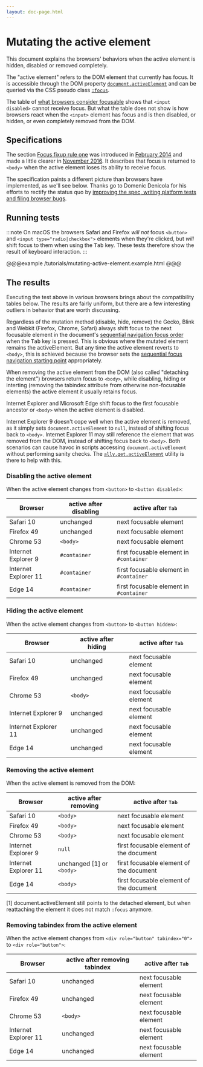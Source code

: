 ```yaml
---
layout: doc-page.html
---
```


# Mutating the active element

This document explains the browsers' behaviors when the active element is hidden, disabled or removed completely.

The "active element" refers to the DOM element that currently has focus. It is accessible through the DOM property [`document.activeElement`](https://developer.mozilla.org/en/docs/Web/API/Document/activeElement) and can be queried via the CSS pseudo class [`:focus`](https://developer.mozilla.org/en/docs/Web/CSS/:focus).

The table of [what browsers consider focusable](../data-tables/focusable.md) shows that `<input disabled>` cannot receive focus. But what the table does not show is how browsers react when the `<input>` element has focus and is then disabled, or hidden, or even completely removed from the DOM.


## Specifications

The section [Focus fixup rule one](https://html.spec.whatwg.org/multipage/interaction.html#focus-fixup-rule-one) was introduced in [February 2014](https://github.com/whatwg/html/commit/f96b1997) and made a little clearer in [November 2016](https://github.com/whatwg/html/commit/deb83668). It describes that focus is returned to `<body>` when the active element loses its ability to receive focus.

The specification paints a different picture than browsers have implemented, as we'll see below. Thanks go to Domenic Denicola for his efforts to rectify the status quo by [improving the spec, writing platform tests and filing browser bugs](https://github.com/whatwg/html/issues/1972#issuecomment-257985353).


## Running tests

:::note
On macOS the browsers Safari and Firefox *will not* focus `<button>` and `<input type="radio|checkbox">` elements when they're clicked, but *will* shift focus to them when using the <kbd>Tab</kbd> key. These tests therefore show the result of keyboard interaction.
:::

@@@example /tutorials/mutating-active-element.example.html
@@@


## The results

Executing the test above in various browsers brings about the compatibility tables below. The results are fairly uniform, but there are a few interesting outliers in behavior that are worth discussing.

Regardless of the mutation method (disable, hide, remove) the Gecko, Blink and Webkit (Firefox, Chrome, Safari) always shift focus to the next focusable element in the document's [sequential navigation focus order](../concepts.md#sequential-navigation-focus-order) when the <kbd>Tab</kbd> key is pressed. This is obvious where the mutated element remains the activeElement. But any time the active element reverts to `<body>`, this is achieved because the browser sets the [sequential focus navigation starting point](https://html.spec.whatwg.org/multipage/interaction.html#sequential-focus-navigation-starting-point) appropriately.

When removing the active element from the DOM (also called "detaching the element") browsers return focus to `<body>`, while disabling, hiding or interting (removing the tabindex attribute from otherwise non-focusable elements) the active element it usually retains focus.

Internet Explorer and Microsoft Edge shift focus to the first focusable ancestor or `<body>` when the active element is disabled.

Internet Explorer 9 doesn't cope well when the active element is removed, as it simply sets `document.activeElement` to `null`, instead of shifting focus back to `<body>`. Internet Explorer 11 may still reference the element that was removed from the DOM, instead of shifting focus back to `<body>`. Both scenarios can cause havoc in scripts accessing `document.activeElement` without performing sanity checks. The [`ally.get.activeElement`](../api/get/active-element.md) utility is there to help with this.


### Disabling the active element

When the active element changes from `<button>` to `<button disabled>`:

| Browser | active after disabling | active after <kbd>Tab</kbd> |
|---------|-----------------------|-----------------------------|
| Safari 10 | unchanged | next focusable element |
| Firefox 49 | unchanged | next focusable element |
| Chrome 53 | `<body>` | next focusable element |
| Internet Explorer 9 | `#container` | first focusable element in `#container` |
| Internet Explorer 11 | `#container` | first focusable element in `#container` |
| Edge 14 | `#container` | first focusable element in `#container` |


### Hiding the active element

When the active element changes from `<button>` to `<button hidden>`:

| Browser | active after hiding | active after <kbd>Tab</kbd> |
|---------|-----------------------|-----------------------------|
| Safari 10 | unchanged | next focusable element |
| Firefox 49 | unchanged | next focusable element |
| Chrome 53 | `<body>` | next focusable element |
| Internet Explorer 9 | unchanged | next focusable element |
| Internet Explorer 11 | unchanged | next focusable element |
| Edge 14 | unchanged | next focusable element |


### Removing the active element

When the active element is removed from the DOM:

| Browser | active after removing | active after <kbd>Tab</kbd> |
|---------|-----------------------|-----------------------------|
| Safari 10 | `<body>` | next focusable element |
| Firefox 49 | `<body>` | next focusable element |
| Chrome 53 | `<body>` | next focusable element |
| Internet Explorer 9 | `null` | first focusable element of the document |
| Internet Explorer 11 | unchanged [1] or `<body>` | first focusable element of the document |
| Edge 14 | `<body>` | first focusable element of the document |

[1] document.activeElement still points to the detached element, but when reattaching the element it does not match `:focus` anymore.


### Removing tabindex from the active element

When the active element changes from `<div role="button" tabindex="0">` to `<div role="button">`:

| Browser | active after removing tabindex | active after <kbd>Tab</kbd> |
|---------|-----------------------|-----------------------------|
| Safari 10 | unchanged | next focusable element |
| Firefox 49 | unchanged | next focusable element |
| Chrome 53 | `<body>` | next focusable element |
| Internet Explorer 11 | unchanged | next focusable element |
| Edge 14 | unchanged | next focusable element |
